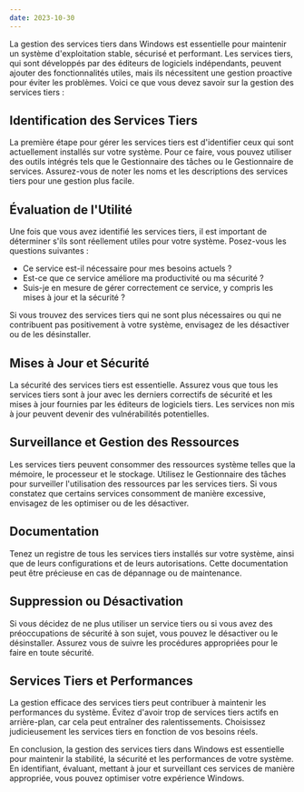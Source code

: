 ```yaml
---
date: 2023-10-30
---
```


La gestion des services tiers dans Windows est essentielle pour maintenir un système d'exploitation stable, sécurisé et performant. Les services tiers, qui sont développés par des éditeurs de logiciels indépendants, peuvent ajouter des fonctionnalités utiles, mais ils nécessitent une gestion proactive pour éviter les problèmes. Voici ce que vous devez savoir sur la gestion des services tiers :

## Identification des Services Tiers

La première étape pour gérer les services tiers est d'identifier ceux qui sont actuellement installés sur votre système. Pour ce faire, vous pouvez utiliser des outils intégrés tels que le Gestionnaire des tâches ou le Gestionnaire de services. Assurez-vous de noter les noms et les descriptions des services tiers pour une gestion plus facile.

## Évaluation de l'Utilité

Une fois que vous avez identifié les services tiers, il est important de déterminer s'ils sont réellement utiles pour votre système. Posez-vous les questions suivantes :

- Ce service est-il nécessaire pour mes besoins actuels ?
- Est-ce que ce service améliore ma productivité ou ma sécurité ?
- Suis-je en mesure de gérer correctement ce service, y compris les mises à jour et la sécurité ?

Si vous trouvez des services tiers qui ne sont plus nécessaires ou qui ne contribuent pas positivement à votre système, envisagez de les désactiver ou de les désinstaller.

## Mises à Jour et Sécurité

La sécurité des services tiers est essentielle. Assurez vous que tous les services tiers sont à jour avec les derniers correctifs de sécurité et les mises à jour fournies par les éditeurs de logiciels tiers. Les services non mis à jour peuvent devenir des vulnérabilités potentielles.

## Surveillance et Gestion des Ressources

Les services tiers peuvent consommer des ressources système telles que la mémoire, le processeur et le stockage. Utilisez le Gestionnaire des tâches pour surveiller l'utilisation des ressources par les services tiers. Si vous constatez que certains services consomment de manière excessive, envisagez de les optimiser ou de les désactiver.

## Documentation

Tenez un registre de tous les services tiers installés sur votre système, ainsi que de leurs configurations et de leurs autorisations. Cette documentation peut être précieuse en cas de dépannage ou de maintenance.

## Suppression ou Désactivation

Si vous décidez de ne plus utiliser un service tiers ou si vous avez des préoccupations de sécurité à son sujet, vous pouvez le désactiver ou le désinstaller. Assurez vous de suivre les procédures appropriées pour le faire en toute sécurité.

## Services Tiers et Performances

La gestion efficace des services tiers peut contribuer à maintenir les performances du système. Évitez d'avoir trop de services tiers actifs en arrière-plan, car cela peut entraîner des ralentissements. Choisissez judicieusement les services tiers en fonction de vos besoins réels.

En conclusion, la gestion des services tiers dans Windows est essentielle pour maintenir la stabilité, la sécurité et les performances de votre système. En identifiant, évaluant, mettant à jour et surveillant ces services de manière appropriée, vous pouvez optimiser votre expérience Windows.
